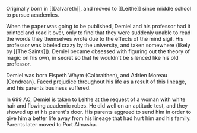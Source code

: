 Originally born in [[Dalvareth]], and moved to [[Leithe]] since middle school to pursue academics.

When the paper was going to be published, Demiel and his professor had it printed and read it over, only to find that they were suddenly unable to read the words they themselves wrote due to the effects of the mind sigil. His professor was labeled crazy by the university, and taken somewhere (likely by [[The Saints]]). Demiel became obsessed with figuring out the theory of magic on his own, in secret so that he wouldn't be silenced like his old professor.

Demiel was born Elspeth Whym (Calbraithen), and Adrien Moreau (Cendrean). Faced prejudice throughout his life as a result of this lineage, and his parents business suffered.

In 699 AC, Demiel is taken to Leithe at the request of a woman with white hair and flowing academic robes. He did well on an aptitude test, and they showed up at his parent's door. His parents aggreed to send him in order to give him a better life away from his lineage that had hurt him and his family. Parents later moved to Port Almasha.
